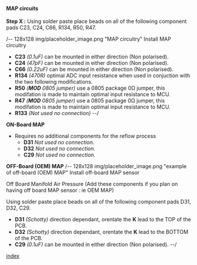 #### MAP circuits ####
**Step X :**
Using solder paste place beads on all of the following component pads C23, C24, C66, R134, R50, R47.

/-- 128x128 img/placeholder_image.png "MAP circuitry" Install MAP circuitry

- **C23** *(0.1uF)* can be mounted in either direction (Non polarised).	
- **C24** *(47pF)* can be mounted in either direction (Non polarised).	
- **C66** *(0.22uF)* can be mounted in either direction (Non polarised).	
- **R134** *(470R)* optimal ADC input resistance when used in conjuction with the two following modifications.	
- **R50** *(**MOD** 0805 jumper)* use a 0805 package 0&ohm; jumper, this modifation is made to maintain optimal input resistance to MCU.	
- **R47** *(**MOD** 0805 jumper)* use a 0805 package 0&ohm; jumper, this modifation is made to maintain optimal input resistance to MCU.	
- **R133** *(Not used no connection)*
--/

**ON-Board MAP**

- Requires no additional components for the reflow process
	- **D31** *Not used no connection.*
	- **D32** *Not used no connection.*
	- **C29** *Not used no connection.*	
	

**OFF-Board (OEM) MAP**
/-- 128x128 img/placeholder_image.png "example of off-board (OEM) MAP" Install off-board MAP sensor

Off Board Manifold Air Pressure (Add these components if you plan on having off board MAP sensor : ie OEM MAP)

Using solder paste place beads on all of the following component pads D31, D32, C29.

- **D31** *(Schotty)* direction dependant, orentate the **K** lead to the TOP of the PCB.	
- **D32** *(Schotty)* direction dependant, orentate the **K** lead to the BOTTOM of the PCB.	
- **C29** *(0.1uF)* can be mounted in either direction (Non polarised).
--/	
	
[index](#index)	
